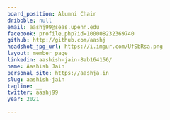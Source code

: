 ```yaml
---
board_position: Alumni Chair
dribbble: null
email: aashj99@seas.upenn.edu
facebook: profile.php?id=100008232369740
github: http://github.com/aashj
headshot_jpg_url: https://i.imgur.com/UfSbRsa.png
layout: member_page
linkedin: aashish-jain-8ab164156/
name: Aashish Jain
personal_site: https://aashja.in
slug: aashish-jain
tagline: __
twitter: aashj99
year: 2021

---
```

